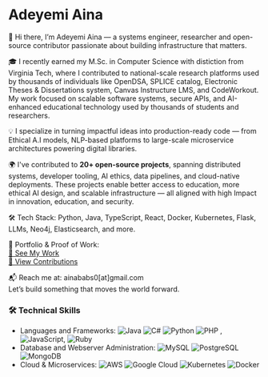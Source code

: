 # Adeyemi Aina

👋 Hi there, I’m Adeyemi Aina — a systems engineer, researcher and open-source contributor passionate about building infrastructure that matters.

🎓 I recently earned my M.Sc. in Computer Science with distiction from Virginia Tech, where I contributed to national-scale research platforms used by thousands of individuals like OpenDSA, SPLICE catalog, Electronic Theses & Dissertations system, Canvas Instructure LMS, and CodeWorkout. My work focused on scalable software systems, secure APIs, and AI-enhanced educational technology used by thousands of students and researchers.

💡 I specialize in turning impactful ideas into production-ready code — from Ethical A.I models,  NLP-based platforms to large-scale microservice architectures powering digital libraries.

🌍 I've contributed to **20+ open-source projects**, spanning distributed systems, developer tooling, AI ethics, data pipelines, and cloud-native deployments. These projects enable better access to education, more ethical AI design, and scalable infrastructure — all aligned with high Impact in innovation, education, and security.

🛠️ Tech Stack: Python, Java, TypeScript, React, Docker, Kubernetes, Flask, LLMs, Neo4j, Elasticsearch, and more.

🔗 Portfolio & Proof of Work:  
[🎯 See My Work](https://babz007.github.io/Adeyemi-Aina)  
[📂 View Contributions](https://github.com/babz007)

📬 Reach me at: ainababs0[at]gmail.com  
Let’s build something that moves the world forward.


### 🛠️ Technical Skills
- Languages and Frameworks:  ![Java](https://img.shields.io/badge/-Java-red?style=flat&logo=java) ![C#](https://img.shields.io/badge/-CSharp-purple?style=flat&logo=c-sharp) ![Python](https://img.shields.io/badge/-Python-yellow?style=flat&logo=python) ![PHP](https://img.shields.io/badge/-PHP-blue?style=flat&logo=php) , ![JavaScript](https://img.shields.io/badge/-JavaScript-green?style=flat&logo=javascript), ![Ruby](https://img.shields.io/badge/-Ruby-orange?style=flat&logo=ruby)  
- Database and Webserver Administration:  ![MySQL](https://img.shields.io/badge/-MySQL-blue?style=flat&logo=mysql) ![PostgreSQL](https://img.shields.io/badge/-PostgreSQL-lightblue?style=flat&logo=postgresql) ![MongoDB](https://img.shields.io/badge/-MongoDB-green?style=flat&logo=mongodb)  
- Cloud & Microservices: ![AWS](https://img.shields.io/badge/-AWS-orange?style=flat&logo=amazon-aws) ![Google Cloud](https://img.shields.io/badge/-GoogleCloud-blue?style=flat&logo=google-cloud) ![Kubernetes](https://img.shields.io/badge/-Kubernetes-lightgrey?style=flat&logo=kubernetes) ![Docker](https://img.shields.io/badge/-Docker-blue?style=flat&logo=docker)
